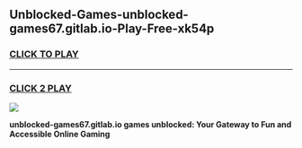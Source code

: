 
## Unblocked-Games-unblocked-games67.gitlab.io-Play-Free-xk54p
<h3>
<a href="https://premium76.site?title=unblocked-games67.gitlab.io&ref=23A">CLICK TO PLAY</a></h3>
<hr>

<h3>
<a href="https://premium76.site?title=unblocked-games67.gitlab.io&ref=23A">CLICK 2 PLAY</a>
  
</h3>

<a href="https://premium76.site?title=unblocked-games67.gitlab.io&ref=23A"><img src="https://clearcache.store/games.png"></a>


**unblocked-games67.gitlab.io games unblocked: Your Gateway to Fun and Accessible Online Gaming**

